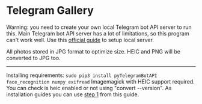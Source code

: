 # Telegram Gallery
Warning: you need to create your own local Telegram bot API server to run this. Main Telegram bot API server has a lot of limitations, so this program can't work well.
Use this [official guide](https://github.com/tdlib/telegram-bot-api) to setup local server.

All photos stored in JPG format to optimize size. HEIC and PNG will be converted to JPG too.

---
Installing requirements:
`sudo pip3 install pyTelegramBotAPI face_recognition numpy exifread`
Imagemagick with HEIC support required. You can check is heic enabled or not using "convert --version". As installation guides you can use [step 1](https://eplt.medium.com/5-minutes-to-install-imagemagick-with-heic-support-on-ubuntu-18-04-digitalocean-fe2d09dcef1) from this guide.
